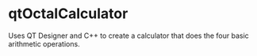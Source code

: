 # qtOctalCalculator

Uses QT Designer and C++ to create a calculator that does the four basic arithmetic operations.
